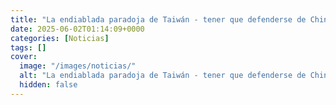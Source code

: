 ```yaml
---
title: "La endiablada paradoja de Taiwán - tener que defenderse de China con aliados que no reconocen su independencia"
date: 2025-06-02T01:14:09+0000
categories: [Noticias]
tags: []
cover:
  image: "/images/noticias/"
  alt: "La endiablada paradoja de Taiwán - tener que defenderse de China con aliados que no reconocen su independencia"
  hidden: false
---
```



